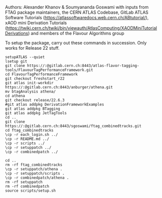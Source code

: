 Authors: Alexander Khanov & Soumyananda Goswami
with inputs from FTAG package maintainers, the CERN ATLAS Codebase, GitLab ATLAS Software Tutorials (https://atlassoftwaredocs.web.cern.ch/ABtutorial/), xAOD mini Derivation Tutorials (https://twiki.cern.ch/twiki/bin/viewauth/AtlasComputing/XAODMiniTutorialDerivations) and members of the Flavour Algorithms group

To setup the package, carry out these commands in succession.
Only works for Release 22 stuff.
```
setupATLAS --quiet
lsetup git
git clone https://:@gitlab.cern.ch:8443/atlas-flavor-tagging-tools/FlavourTagPerformanceFramework.git
cd FlavourTagPerformanceFramework
git checkout freshstart_r22
git atlas init-workdir  https://:@gitlab.cern.ch:8443/anburger/athena.git
mv btagAnalysis athena/
cd athena
git checkout release/22.6.3
#git atlas addpkg DerivationFrameworkExamples
git atlas addpkg BTagging
git atlas addpkg JetTagTools
cd ..
git clone https://:@gitlab.cern.ch:8443/sgoswami/ftag_combinedtracks.git
cd ftag_combinedtracks
\cp -r each_login.sh ../
\cp -r README.md ../
\cp -r scripts ../
\cp -r setuppatch ../
\cp -r combinedpatch ../

cd ..
rm -rf ftag_combinedtracks
\cp -r setuppatch/athena .
\cp -r setuppatch/scripts .
\cp -r combinedpatch/athena . 
rm -rf setuppatch
rm -rf combinedpatch 
source scripts/setup.sh
```
